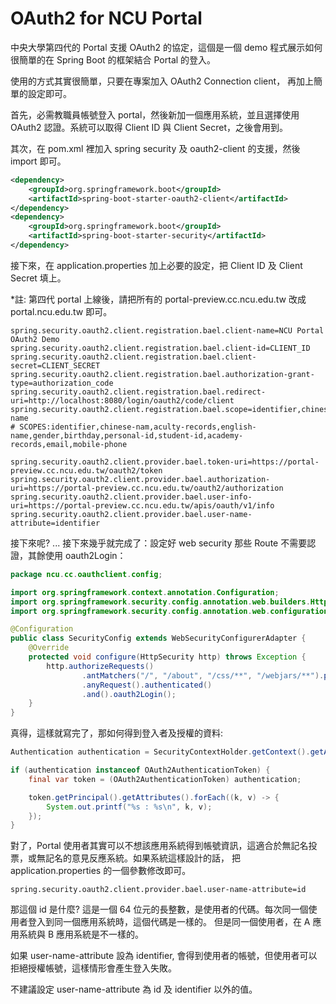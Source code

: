 # OAuth2 for NCU Portal

中央大學第四代的 Portal 支援 OAuth2 的協定，這個是一個 demo
程式展示如何很簡單的在 Spring Boot 的框架結合 Portal 的登入。

使用的方式其實很簡單，只要在專案加入 OAuth2 Connection client，
再加上簡單的設定即可。

首先，必需教職員帳號登入 portal，然後新加一個應用系統，並且選擇使用 OAuth2 認證。系統可以取得 Client ID 與
Client Secret，之後會用到。

其次，在 pom.xml 裡加入 spring security 及 oauth2-client 的支援，然後 import 即可。
```xml
<dependency>
    <groupId>org.springframework.boot</groupId>
    <artifactId>spring-boot-starter-oauth2-client</artifactId>
</dependency>
<dependency>
    <groupId>org.springframework.boot</groupId>
    <artifactId>spring-boot-starter-security</artifactId>
</dependency>
```

接下來，在 application.properties 加上必要的設定，把 Client ID 及 Client Secret 填上。

*註: 第四代 portal 上線後，請把所有的 portal-preview.cc.ncu.edu.tw 改成 portal.ncu.edu.tw 即可。

```properties
spring.security.oauth2.client.registration.bael.client-name=NCU Portal OAuth2 Demo
spring.security.oauth2.client.registration.bael.client-id=CLIENT_ID
spring.security.oauth2.client.registration.bael.client-secret=CLIENT_SECRET
spring.security.oauth2.client.registration.bael.authorization-grant-type=authorization_code
spring.security.oauth2.client.registration.bael.redirect-uri=http://localhost:8080/login/oauth2/code/client
spring.security.oauth2.client.registration.bael.scope=identifier,chinese-name
# SCOPES:identifier,chinese-nam,aculty-records,english-name,gender,birthday,personal-id,student-id,academy-records,email,mobile-phone

spring.security.oauth2.client.provider.bael.token-uri=https://portal-preview.cc.ncu.edu.tw/oauth2/token
spring.security.oauth2.client.provider.bael.authorization-uri=https://portal-preview.cc.ncu.edu.tw/oauth2/authorization
spring.security.oauth2.client.provider.bael.user-info-uri=https://portal-preview.cc.ncu.edu.tw/apis/oauth/v1/info
spring.security.oauth2.client.provider.bael.user-name-attribute=identifier
```

接下來呢? ... 接下來幾乎就完成了：設定好 web security 那些 Route 不需要認證，其餘使用 oauth2Login：

```java
package ncu.cc.oauthclient.config;

import org.springframework.context.annotation.Configuration;
import org.springframework.security.config.annotation.web.builders.HttpSecurity;
import org.springframework.security.config.annotation.web.configuration.WebSecurityConfigurerAdapter;

@Configuration
public class SecurityConfig extends WebSecurityConfigurerAdapter {
    @Override
    protected void configure(HttpSecurity http) throws Exception {
        http.authorizeRequests()
                .antMatchers("/", "/about", "/css/**", "/webjars/**").permitAll()
                .anyRequest().authenticated()
                .and().oauth2Login();
    }
}

```

真得，這樣就寫完了，那如何得到登入者及授權的資料:

```java
Authentication authentication = SecurityContextHolder.getContext().getAuthentication();

if (authentication instanceof OAuth2AuthenticationToken) {
    final var token = (OAuth2AuthenticationToken) authentication;

    token.getPrincipal().getAttributes().forEach((k, v) -> {
        System.out.printf("%s : %s\n", k, v);
    });
}
```

對了，Portal 使用者其實可以不想該應用系統得到帳號資訊，這適合於無記名投票，或無記名的意見反應系統。如果系統這樣設計的話，
把 application.properties 的一個參數修改即可。

```properties
spring.security.oauth2.client.provider.bael.user-name-attribute=id
```

那這個 id 是什麼? 這是一個 64 位元的長整數，是使用者的代碼。每次同一個使用者登入到同一個應用系統時，這個代碼是一樣的。
但是同一個使用者，在 A 應用系統與 B 應用系統是不一樣的。

如果 user-name-attribute 設為 identifier, 會得到使用者的帳號，但使用者可以拒絕授權帳號，這樣情形會產生登入失敗。

不建議設定 user-name-attribute 為 id 及 identifier 以外的值。
